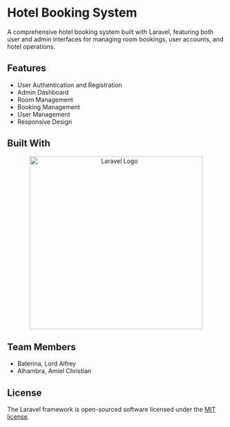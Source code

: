 # Hotel Booking System

A comprehensive hotel booking system built with Laravel, featuring both user and admin interfaces for managing room bookings, user accounts, and hotel operations.

## Features

- User Authentication and Registration
- Admin Dashboard
- Room Management
- Booking Management
- User Management
- Responsive Design

## Built With

<p align="center"><a href="https://laravel.com" target="_blank"><img src="https://raw.githubusercontent.com/laravel/art/master/logo-lockup/5%20SVG/2%20CMYK/1%20Full%20Color/laravel-logolockup-cmyk-red.svg" width="400" alt="Laravel Logo"></a></p>


## Team Members

- Baterina, Lord Alfrey
- Alhambra, Amiel Christian

## License

The Laravel framework is open-sourced software licensed under the [MIT license](https://opensource.org/licenses/MIT).
